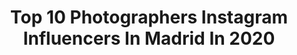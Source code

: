 ---
title: Top 10 Photographers Instagram Influencers In Madrid In 2020
description: >-
  Find top photographers Instagram influencers in Madrid in 2020. Most popular hashtags: #madrid #portrait #model #photographer.
platform: Instagram
hits: 164
text_top: Identify the top-rated Instagram profiles on inBeat.
text_bottom: inBeat holds 164 Instagram influencers like this in Madrid, Spain for you to collaborate.
profiles:
  - username: "patriciasemirphotography"
    fullname: >-
      𝒫𝒶𝓉𝓇𝒾𝒸𝒾𝒶 𝒹𝑒  𝒮𝑒𝓂𝒾𝓇
    bio: >-
      👉🏻 Photographer Madrid y Barcelona. ᴱᴺᴬᴹᴼᴿᴬᴰᴬ ᴰᴱ ᴹᴵ ᵀᴿᴬᴮᴬᴶᴼ www.patriciasemirfiltros.com 630964800
    location: "Spain"
    followers: 22472
    engagement: 172
    commentsToLikes: 0.050028
    id: ckaoqthw8kba70i78i2hr7yc0
    verified: false
    hashtags: "#menorca, #modaespa, #workinprogress, #shootingfamiliar"
  - username: "dannielrojas"
    fullname: >-
      DANNIEL ROJAS
    bio: >-
      Photographer 📍#Madrid • For bookings ✈ hi@dannielrojas.com or 📩
    location: "Spain"
    followers: 15858
    engagement: 756
    commentsToLikes: 0.065462
    id: ckaor7lmsm27r0i78bik7nouz
    verified: false
    hashtags: "#beauty, #yslbeauty, #hair, #ghdspain"
  - username: "sergio.loshak.photography"
    fullname: >-
      Sergio Loshak
    bio: >-
      Fashion & Boudoir Photographer 📍Madrid Bodas @sergioloshak.bodas
    location: "Spain"
    followers: 23088
    engagement: 248
    commentsToLikes: 0.044053
    id: ck6u51i6271ai0j714r0704cu
    verified: false
    hashtags: "#shooting, #bnw, #fotografomadrid, #sensual"
  - username: "cesarvaldesphoto"
    fullname: >-
      César Valdés
    bio: >-
      📷 Photographer. 📍 Madrid / Burgos ✉ DM for books & jobs
    location: "Spain"
    followers: 17984
    engagement: 378
    commentsToLikes: 0.033255
    id: ck0u26o98yxtr0i19fpil0pmg
    verified: false
    hashtags: "#fineartphotography, #likeapainting, #theportraitpr0ject, #fashionportrait"
  - username: "tomascmt"
    fullname: >-
      Tomas Mancheño
    bio: >-
      Si sonríes siempre saldrá mejor. Photographer in Madrid - Toledo 📮 tomascmt@gmail.com Para 📷 MD
    location: "Spain"
    followers: 7216
    engagement: 403
    commentsToLikes: 0.051011
    id: ck6uhkf5t9mt20j71n6lfkdyk
    verified: false
    hashtags: "#model, #nikon, #photography, #woman"
  - username: "anabuho"
    fullname: >-
      Ana Alborés
    bio: >-
      Photographer 📍 Madrid ✉️ anabuhoes@gmail.com
    location: "Spain"
    followers: 34261
    engagement: 143
    commentsToLikes: 0.017046
    id: ck8sx29x9fyyu0j78uwwowxeq
    verified: false
    hashtags: "#35mm, #zenzabronica, #portra400"
  - username: "ramses.photography"
    fullname: >-
      TRAVEL PHOTOGRAPHY 🌎🌍
    bio: >-
      Ramses E. Pereyra 📸 •Trilingual •Private Pilot •Traveler 🗺 18 countries 📍Madrid 👤 @ramses88pereyra 📷 @festivalseasones
    location: "Spain"
    followers: 7521
    engagement: 956
    commentsToLikes: 0.034830
    id: ckaorsjo6ok620i78s2f9zep5
    verified: false
    hashtags: "#blackandwhite, #bnwphotography, #travelphotography, #photographerlife"
  - username: "morantpi"
    fullname: >-
      Pilar Moraleja
    bio: >-
      Adoro viajar por el🌍 aquí dejo alguna foto me gustan🐈 🍽🍺🍷🥢 🅰️ @look_valladolid 🅰️ @asi_es_castillayleon 🅰️ @asi_es_blueworld 🅰️ @asi_es_medievalworld
    location: "Spain"
    followers: 2974
    engagement: 1321
    commentsToLikes: 0.055721
    id: ck5c8v67taa1k0i11il8w4ma1
    verified: false
    hashtags: "#detras, #summer, #beach, #asi"
  - username: "neosphotography_"
    fullname: >-
      NEOS photography
    bio: >-
      📸 Professional Photographer 📍Andorra🇦🇩Madrid🇪🇸 🎮 Directos gaming 19:00 en Twich
    location: "Spain"
    followers: 25864
    engagement: 914
    commentsToLikes: 0.029140
    id: ck5c9l6x6bmtw0i11of2g2ast
    verified: false
    hashtags: "#weiderlovers"
  - username: "kryspasiecznik"
    fullname: >-
      Krys Pasiecznik
    bio: >-
      📷 @krys_pasiecznik_photo 📍MADRID Model & Photographer (∂ + m) ψ = 0
    location: "Spain"
    followers: 124224
    engagement: 233
    commentsToLikes: 0.071646
    id: ck55neqlc62590i11ognehm5c
    verified: false
    hashtags: "#tattoo, #tattoos, #moda, #sonya7ii"
---